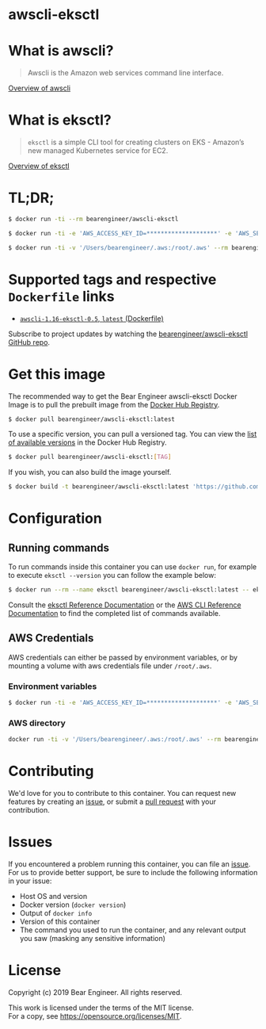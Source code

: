 # awscli-eksctl

# What is awscli?

> Awscli is the Amazon web services command line interface.

[Overview of awscli](https://docs.aws.amazon.com/cli/index.html)

# What is eksctl?

> `eksctl` is a simple CLI tool for creating clusters on EKS - Amazon’s new managed Kubernetes service for EC2.

[Overview of eksctl](https://eksctl.io/introduction/getting-started/)

# TL;DR;

```bash
$ docker run -ti --rm bearengineer/awscli-eksctl
```

```bash
$ docker run -ti -e 'AWS_ACCESS_KEY_ID=********************' -e 'AWS_SECRET_ACCESS_KEY=****************************************' --rm bearengineer/awscli-eksctl eksctl get clusters
```

```bash
$ docker run -ti -v '/Users/bearengineer/.aws:/root/.aws' --rm bearengineer/awscli-eksctl eksctl get clusters
```


# Supported tags and respective `Dockerfile` links

* [`awscli-1.16-eksctl-0.5`, `latest` (Dockerfile)](https://github.com/bearengineer/awscli-eksctl/blob/Dockerfile)

Subscribe to project updates by watching the [bearengineer/awscli-eksctl GitHub repo](https://github.com/bearengineer/awscli-eksctl).

# Get this image

The recommended way to get the Bear Engineer awscli-eksctl Docker Image is to pull the prebuilt image from the [Docker Hub Registry](https://hub.docker.com/r/bearengineer/awscli-eksctl).

```bash
$ docker pull bearengineer/awscli-eksctl:latest
```

To use a specific version, you can pull a versioned tag. You can view the [list of available versions](https://hub.docker.com/r/bearengineer/awscli-eksctl/tags/) in the Docker Hub Registry.

```bash
$ docker pull bearengineer/awscli-eksctl:[TAG]
```

If you wish, you can also build the image yourself.

```bash
$ docker build -t bearengineer/awscli-eksctl:latest 'https://github.com/bearengineer/awscli-eksctl.git#master'
```

# Configuration

## Running commands

To run commands inside this container you can use `docker run`, for example to execute `eksctl --version` you can follow the example below:

```bash
$ docker run --rm --name eksctl bearengineer/awscli-eksctl:latest -- eksctl version
```

Consult the [eksctl Reference Documentation](https://eksctl.io/usage/creating-and-managing-clusters/) or the [AWS CLI Reference Documentation](https://docs.aws.amazon.com/cli/index.html) to find the completed list of commands available.

## AWS Credentials

AWS credentials can either be passed by environment variables, or by mounting a volume with aws credentials file under `/root/.aws`.

### Environment variables

```bash
$ docker run -ti -e 'AWS_ACCESS_KEY_ID=********************' -e 'AWS_SECRET_ACCESS_KEY=****************************************' --rm bearengineer/awscli-eksctl aws s3 ls
```

### AWS directory

```bash
docker run -ti -v '/Users/bearengineer/.aws:/root/.aws' --rm bearengineer/awscli-eksctl aws s3
```

# Contributing

We'd love for you to contribute to this container. You can request new features by creating an [issue](https://github.com/bearengineer/awscli-eksctl/issues), or submit a [pull request](https://github.com/bearengineer/awscli-eksctl/pulls) with your contribution.

# Issues

If you encountered a problem running this container, you can file an [issue](https://github.com/bearengineer/awscli-eksctl/issues). For us to provide better support, be sure to include the following information in your issue:

- Host OS and version
- Docker version (`docker version`)
- Output of `docker info`
- Version of this container
- The command you used to run the container, and any relevant output you saw (masking any sensitive information)

# License

Copyright (c) 2019 Bear Engineer. All rights reserved.

This work is licensed under the terms of the MIT license.  
For a copy, see <https://opensource.org/licenses/MIT>.

